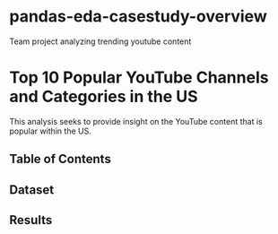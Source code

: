 # pandas-eda-casestudy-overview
Team project analyzing trending youtube content
# Top 10 Popular YouTube Channels and Categories in the US
This analysis seeks to provide insight on the YouTube content that is popular within the US.

## Table of Contents 

## Dataset

## Results